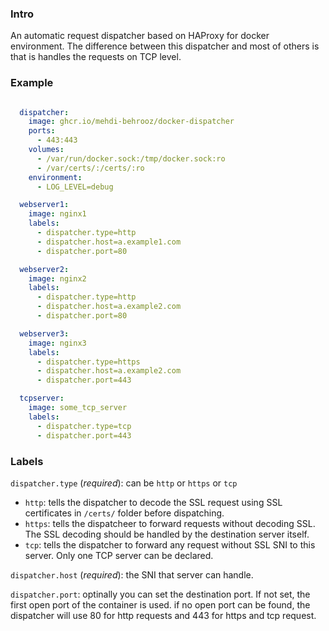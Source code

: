 ### Intro

An automatic request dispatcher based on HAProxy for docker environment. The difference between this dispatcher and most of others is that is handles the requests on TCP level.

### Example

```yaml

  dispatcher:
    image: ghcr.io/mehdi-behrooz/docker-dispatcher
    ports:
      - 443:443
    volumes:
      - /var/run/docker.sock:/tmp/docker.sock:ro
      - /var/certs/:/certs/:ro
    environment:
      - LOG_LEVEL=debug

  webserver1:
    image: nginx1
    labels:
      - dispatcher.type=http
      - dispatcher.host=a.example1.com
      - dispatcher.port=80

  webserver2:
    image: nginx2
    labels:
      - dispatcher.type=http
      - dispatcher.host=a.example2.com
      - dispatcher.port=80

  webserver3:
    image: nginx3
    labels:
      - dispatcher.type=https
      - dispatcher.host=a.example2.com
      - dispatcher.port=443

  tcpserver:
    image: some_tcp_server
    labels:
      - dispatcher.type=tcp
      - dispatcher.port=443

```

### Labels

`dispatcher.type` (*required*): can be `http` or `https` or `tcp`
  - `http`: tells the dispatcher to decode the SSL request using SSL certificates in `/certs/` folder before dispatching.
  - `https`: tells the dispatcheer to forward requests without decoding SSL. The SSL decoding should be handled by the destination server itself.
  - `tcp`: tells the dispatcher to forward any request without SSL SNI to this server. Only one TCP server can be declared.

`dispatcher.host` (*required*): the SNI that server can handle.

`dispatcher.port`: optinally you can set the destination port. If not set, the first open port of the container is used. if no open port can be found, the dispatcher will use 80 for http requests and 443 for https and tcp request.  



